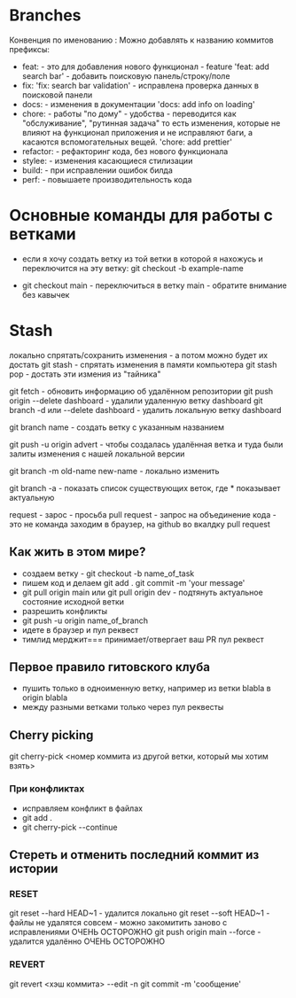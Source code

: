 # Branches

Конвенция по именованию :
Можно добавлять к названию коммитов префиксы:
- feat: - это для добавления нового функционал - feature
    'feat: add search bar' - добавить поисковую панель/строку/поле
- fix: 
    'fix: search bar validation' - исправлена проверка данных в поисковой панели
- docs: - изменения в документации
    'docs: add info on loading'
- chore: - работы "по дому" - удобства - переводится как "обслуживание", "рутинная задача" 
           то есть изменения, которые не влияют на функционал приложения и не исправляют баги, а касаются вспомогательных вещей. 
    'chore: add prettier'  
- refactor: - рефакторинг кода, без нового функционала  
- stylee: - изменения касающиеся стилизации
- build: - при исправлении ошибок билда
- perf: - повышаете производительность кода

# Основные команды для работы с ветками 
- если я хочу создать ветку из той ветки в которой я нахожусь
и переключится на эту ветку: git checkout -b example-name 

- git checkout main - переключиться в ветку main - обратите внимание без кавычек

# Stash
локально спрятать/сохранить изменения - а потом можно будет их достать
git stash - спрятать изменения в памяти компьютера
git stash pop - достать эти измения из "тайника"


git fetch - обновить информацию об удалённом репозитории
git push origin --delete dashboard - удалили удаленную ветку dashboard
git branch -d или --delete dashboard - удалить локальную ветку dashboard

git branch name - создать ветку с указанным названием

git push -u origin advert - чтобы создалась удалённая ветка и туда были залиты изменения с нашей локальной версии

git branch -m old-name new-name - локально изменить

git branch -a - показать список существующих веток, где * показывает актуальную

request - зарос - просьба
pull request - запрос на объединение кода - это не команда
заходим в браузер, на github во вкалдку pull request

## Как жить в этом мире?
- создаем ветку - git checkout -b name_of_task
- пишем код и делаем 
    git add .
    git commit -m 'your message'
- git pull origin main или git pull origin dev - подтянуть актуальное
  состояние исходной ветки
- разрешить конфликты
- git push -u origin name_of_branch
- идете в браузер и пул реквест
- тимлид мерджит=== принимает/отвергает ваш PR пул реквест

## Первое правило гитовского клуба
- пушить только в одноименную ветку, например из ветки blabla в origin blabla
- между разными ветками только через пул реквесты

## Cherry picking
git cherry-pick <номер коммита из другой ветки, который мы хотим взять>

### При конфликтах
- исправляем конфликт в файлах
- git add .
- git cherry-pick --continue

## Стереть и отменить последний коммит из истории
### RESET
git reset --hard HEAD~1 - удалится локально
git reset --soft HEAD~1 - файлы не удалятся совсем - можно закомитить заново с исправлениями
ОЧЕНЬ ОСТОРОЖНО
git push origin main --force - удалится удалённо
ОЧЕНЬ ОСТОРОЖНО

### REVERT
git revert <хэш коммита> --edit -n
git commit -m 'сообщение'